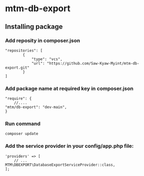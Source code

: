 # mtm-db-export

## Installing package

### Add reposity in composer.json

```
"repositories": [
        {
            "type": "vcs",
            "url": "https://github.com/Saw-Kyaw-Myint/mtm-db-export.git"
        }
]
```

### Add package name at required key in composer.json

```
"require": {
    //....
"mtm/db-export": "dev-main",
}
```

### Run command

```
composer update
```

### Add the service provider in your config/app.php file:

```
'providers' => [
    // ...
MTM\DBEXPORT\DatabaseExportServiceProvider::class,
];
```

